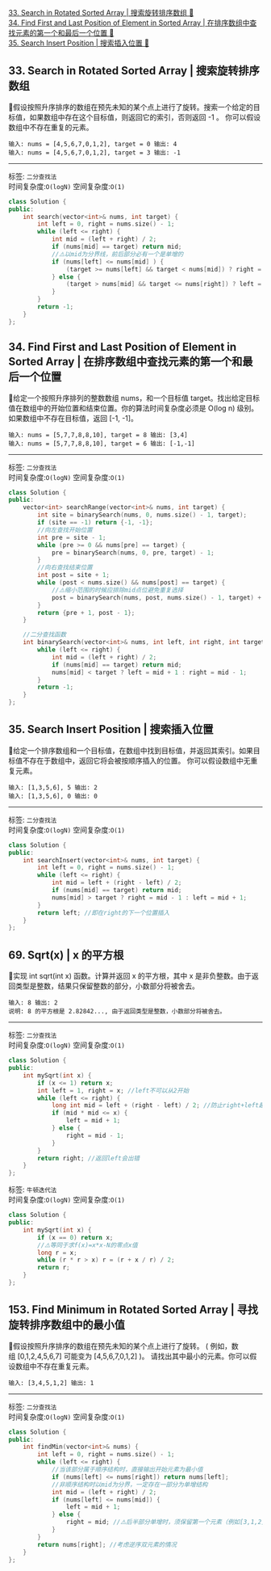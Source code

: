 [33. Search in Rotated Sorted Array | 搜索旋转排序数组 🥈](#33-Search-in-Rotated-Sorted-Array--搜索旋转排序数组)<br>
[34. Find First and Last Position of Element in Sorted Array | 在排序数组中查找元素的第一个和最后一个位置 🥈](#34-Find-First-and-Last-Position-of-Element-in-Sorted-Array-在排序数组中查找元素的第一个和最后一个位置)<br>
[35. Search Insert Position | 搜索插入位置 🥉](#35-Search-Insert-Position--搜索插入位置)<br>


## 33. Search in Rotated Sorted Array | 搜索旋转排序数组
🥈假设按照升序排序的数组在预先未知的某个点上进行了旋转。搜索一个给定的目标值，如果数组中存在这个目标值，则返回它的索引，否则返回 -1 。
你可以假设数组中不存在重复的元素。
```
输入: nums = [4,5,6,7,0,1,2], target = 0 输出: 4
输入: nums = [4,5,6,7,0,1,2], target = 3 输出: -1
```
---

标签: `二分查找法`<br>
时间复杂度:`O(logN)` 空间复杂度:`O(1)`
```c++
class Solution {
public:
    int search(vector<int>& nums, int target) {
        int left = 0, right = nums.size() - 1;
        while (left <= right) {
            int mid = (left + right) / 2;
            if (nums[mid] == target) return mid;
            //⚠️以mid为分界线，前后部分必有一个是单增的
            if (nums[left] <= nums[mid] ) {
                (target >= nums[left] && target < nums[mid]) ? right = mid - 1 : left = mid + 1;
            } else {
                (target > nums[mid] && target <= nums[right]) ? left = mid + 1 : right = mid - 1;
            } 
        }
        return -1;
    }
};
```

## 34. Find First and Last Position of Element in Sorted Array | 在排序数组中查找元素的第一个和最后一个位置
🥈给定一个按照升序排列的整数数组 nums，和一个目标值 target。找出给定目标值在数组中的开始位置和结束位置。你的算法时间复杂度必须是 O(log n) 级别。
如果数组中不存在目标值，返回 [-1, -1]。
```
输入: nums = [5,7,7,8,8,10], target = 8 输出: [3,4]
输入: nums = [5,7,7,8,8,10], target = 6 输出: [-1,-1]
```
---
标签: `二分查找法`<br>
时间复杂度:`O(logN)` 空间复杂度:`O(1)`
```c++
class Solution {
public:
    vector<int> searchRange(vector<int>& nums, int target) {
        int site = binarySearch(nums, 0, nums.size() - 1, target);
        if (site == -1) return {-1, -1};
        //向左查找开始位置
        int pre = site - 1; 
        while (pre >= 0 && nums[pre] == target) {
            pre = binarySearch(nums, 0, pre, target) - 1;
        }
        //向右查找结束位置
        int post = site + 1;
        while (post < nums.size() && nums[post] == target) {
            //⚠️缩小范围的时候应排除mid点位避免重复选择
            post = binarySearch(nums, post, nums.size() - 1, target) + 1;
        }
        return {pre + 1, post - 1};
    }

    //二分查找函数
    int binarySearch(vector<int>& nums, int left, int right, int target) {
        while (left <= right) {
            int mid = (left + right) / 2;
            if (nums[mid] == target) return mid;
            nums[mid] < target ? left = mid + 1 : right = mid - 1;
        }
        return -1;
    }
};
```

## 35. Search Insert Position | 搜索插入位置
🥉给定一个排序数组和一个目标值，在数组中找到目标值，并返回其索引。如果目标值不存在于数组中，返回它将会被按顺序插入的位置。
你可以假设数组中无重复元素。
```
输入: [1,3,5,6], 5 输出: 2
输入: [1,3,5,6], 0 输出: 0
```
---

标签: `二分查找法`<br>
时间复杂度:`O(logN)` 空间复杂度:`O(1)`
```c++
class Solution {
public:
    int searchInsert(vector<int>& nums, int target) {
        int left = 0, right = nums.size() - 1;
        while (left <= right) {
            int mid = left + (right - left) / 2;
            if (nums[mid] == target) return mid;
            nums[mid] > target ? right = mid - 1 : left = mid + 1;
        }
        return left; //即在right的下一个位置插入
    }
};
```

## 69. Sqrt(x) | x 的平方根
🥉实现 int sqrt(int x) 函数。计算并返回 x 的平方根，其中 x 是非负整数。由于返回类型是整数，结果只保留整数的部分，小数部分将被舍去。
```
输入: 8 输出: 2
说明: 8 的平方根是 2.82842..., 由于返回类型是整数，小数部分将被舍去。
```     
---

标签: `二分查找法`<br>
时间复杂度:`O(logN)` 空间复杂度:`O(1)`
```c++
class Solution {
public:
    int mySqrt(int x) {
        if (x <= 1) return x;
        int left = 1, right = x; //left不可以从2开始
        while (left <= right) {
            long int mid = left + (right - left) / 2; //防止right+left越界 
            if (mid * mid <= x) {
                left = mid + 1;
            } else {
                right = mid - 1;
            }
        }
        return right; //返回left会出错
    }
};
```

标签: `牛顿迭代法`<br>
时间复杂度:`O(logN)` 空间复杂度:`O(1)`
```c++
class Solution {
public:
    int mySqrt(int x) {
        if (x == 0) return x;
        //⚠️等同于求f(x)=x*x-N的零点x值
        long r = x;
        while (r * r > x) r = (r + x / r) / 2;
        return r;
    }
};
```

## 153. Find Minimum in Rotated Sorted Array | 寻找旋转排序数组中的最小值
🥈假设按照升序排序的数组在预先未知的某个点上进行了旋转。
( 例如，数组 [0,1,2,4,5,6,7] 可能变为 [4,5,6,7,0,1,2] )。
请找出其中最小的元素。你可以假设数组中不存在重复元素。
```
输入: [3,4,5,1,2] 输出: 1
```
---

标签: `二分查找法`<br>
时间复杂度:`O(logN)` 空间复杂度:`O(1)`
```c++
class Solution {
public:
    int findMin(vector<int>& nums) {
        int left = 0, right = nums.size() - 1;
        while (left <= right) {
            //当该部分属于顺序结构时，直接输出开始元素为最小值
            if (nums[left] <= nums[right]) return nums[left];
            //非顺序结构时以mid为分界，一定存在一部分为单增结构
            int mid = (left + right) / 2;
            if (nums[left] <= nums[mid]) {
                left = mid + 1;
            } else {
                right = mid; //⚠️后半部分单增时，须保留第一个元素（例如[3,1,2]）
            }
        }
        return nums[right]; //考虑逆序双元素的情况
    }
};
```
